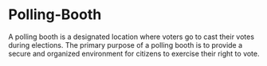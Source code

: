 # Polling-Booth
A polling booth is a designated location where voters go to cast their votes during elections. The primary purpose of a polling booth is to provide a secure and organized environment for citizens to exercise their right to vote.
